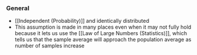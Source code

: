 ### General
- [[Independent (Probability)]] and identically distributed
- This assumption is made in many places even when it may not fully hold because it lets us use the [[Law of Large Numbers (Statistics)]], which tells us that the sample average will approach the population average as number of samples increase